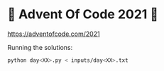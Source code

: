 # 🎄 Advent Of Code 2021 🎄

https://adventofcode.com/2021

Running the solutions:
```bash
python day<XX>.py < inputs/day<XX>.txt
```
